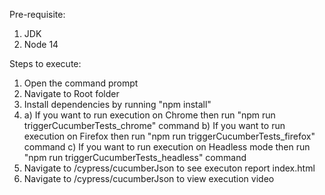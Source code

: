 Pre-requisite:
1. JDK
2. Node 14


Steps to execute:
1. Open the command prompt
2. Navigate to Root folder
3. Install dependencies by running "npm install"
4. a) If you want to run execution on Chrome then run "npm run triggerCucumberTests_chrome" command
   b) If you want to run execution on Firefox then run "npm run triggerCucumberTests_firefox" command
   c) If you want to run execution on Headless mode then run "npm run triggerCucumberTests_headless" command
5. Navigate to /cypress/cucumberJson to see executon report index.html
6. Navigate to /cypress/cucumberJson to view execution video
